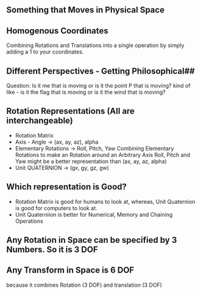 ## Something that Moves in Physical Space ##

## Homogenous Coordinates ##
Combining Rotations and Translations into a single operation by simply adding a 1 to your coordinates.

## Different Perspectives - Getting Philosophical##
Question: Is it me that is moving or is it the point P that is moving? kind of like - is it the flag that is moving or is it the wind that is moving?

## Rotation Representations (All are interchangeable) ##
- Rotation Matrix
- Axis - Angle -> (ax, ay, az), alpha
- Elementary Rotations -> Roll, Pitch, Yaw
Combining Elementary Rotations to make an Rotation around an Arbitrary Axis 
Roll, Pitch and Yaw might be a better representation than (ax, ay, az, alpha)
- Unit QUATERNION -> (gx, gy, gz, gw)

## Which representation is Good? ##
- Rotation Matrix is good for humans to look at, whereas, Unit Quaternion is good for computers to look at.
- Unit Quaterniion is better for Numerical, Memory and Chaining Operations

## Any Rotation in Space can be specified by 3 Numbers. So it is 3 DOF ##

## Any Transform in Space is 6 DOF ##
because it combines Rotation (3 DOF) and translation (3 DOF)
